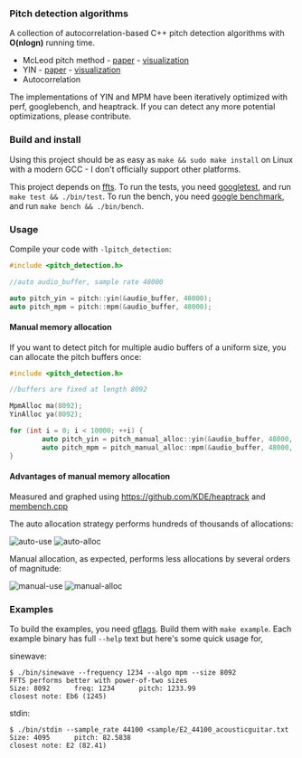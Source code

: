 ### Pitch detection algorithms

A collection of autocorrelation-based C++ pitch detection algorithms with **O(nlogn)** running time.

* McLeod pitch method - [paper](http://miracle.otago.ac.nz/tartini/papers/A_Smarter_Way_to_Find_Pitch.pdf) - [visualization](./misc/mcleod)
* YIN - [paper](http://audition.ens.fr/adc/pdf/2002_JASA_YIN.pdf) - [visualization](./misc/yin)
* Autocorrelation

The implementations of YIN and MPM have been iteratively optimized with perf, googlebench, and heaptrack. If you can detect any more potential optimizations, please contribute.

### Build and install

Using this project should be as easy as `make && sudo make install` on Linux with a modern GCC - I don't officially support other platforms.

This project depends on [ffts](https://github.com/anthonix/ffts). To run the tests, you need [googletest](https://github.com/google/googletest), and run `make test && ./bin/test`. To run the bench, you need [google benchmark](https://github.com/google/benchmark), and run `make bench && ./bin/bench`.

### Usage

Compile your code with `-lpitch_detection`:

```c++
#include <pitch_detection.h>

//auto audio_buffer, sample rate 48000

auto pitch_yin = pitch::yin(&audio_buffer, 48000);
auto pitch_mpm = pitch::mpm(&audio_buffer, 48000);
```

#### Manual memory allocation

If you want to detect pitch for multiple audio buffers of a uniform size, you can allocate the pitch buffers once:

```c++
#include <pitch_detection.h>

//buffers are fixed at length 8092

MpmAlloc ma(8092);
YinAlloc ya(8092);

for (int i = 0; i < 10000; ++i) {
        auto pitch_yin = pitch_manual_alloc::yin(&audio_buffer, 48000, &ya);
        auto pitch_mpm = pitch_manual_alloc::mpm(&audio_buffer, 48000, &ma);
}
```

#### Advantages of manual memory allocation

Measured and graphed using https://github.com/KDE/heaptrack and [membench.cpp](./bench/membench.cpp)

The auto allocation strategy performs hundreds of thousands of allocations:

![auto-use](./misc/membench/auto-mem.png)
![auto-alloc](./misc/membench/auto-alloc.png)

Manual allocation, as expected, performs less allocations by several orders of magnitude:

![manual-use](./misc/membench/manual-mem.png)
![manual-alloc](./misc/membench/manual-alloc.png)

### Examples

To build the examples, you need [gflags](https://github.com/gflags/gflags). Build them with `make example`. Each example binary has full `--help` text but here's some quick usage for,

sinewave:

```
$ ./bin/sinewave --frequency 1234 --algo mpm --size 8092
FFTS performs better with power-of-two sizes
Size: 8092      freq: 1234      pitch: 1233.99
closest note: Eb6 (1245)
```

stdin:

```
$ ./bin/stdin --sample_rate 44100 <sample/E2_44100_acousticguitar.txt
Size: 4095      pitch: 82.5838
closest note: E2 (82.41)
```
